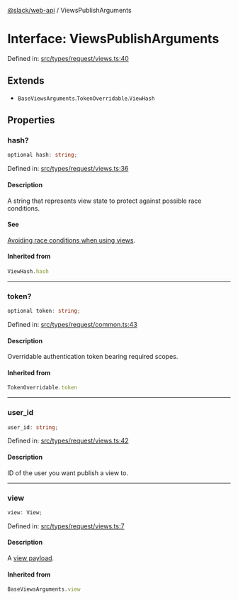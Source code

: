 [@slack/web-api](../index.md) / ViewsPublishArguments

# Interface: ViewsPublishArguments

Defined in: [src/types/request/views.ts:40](https://github.com/slackapi/node-slack-sdk/blob/main/packages/web-api/src/types/request/views.ts#L40)

## Extends

- `BaseViewsArguments`.`TokenOverridable`.`ViewHash`

## Properties

### hash?

```ts
optional hash: string;
```

Defined in: [src/types/request/views.ts:36](https://github.com/slackapi/node-slack-sdk/blob/main/packages/web-api/src/types/request/views.ts#L36)

#### Description

A string that represents view state to protect against possible race conditions.

#### See

[Avoiding race conditions when using views](https://docs.slack.dev/surfaces/modals#handling_race_conditions).

#### Inherited from

```ts
ViewHash.hash
```

***

### token?

```ts
optional token: string;
```

Defined in: [src/types/request/common.ts:43](https://github.com/slackapi/node-slack-sdk/blob/main/packages/web-api/src/types/request/common.ts#L43)

#### Description

Overridable authentication token bearing required scopes.

#### Inherited from

```ts
TokenOverridable.token
```

***

### user\_id

```ts
user_id: string;
```

Defined in: [src/types/request/views.ts:42](https://github.com/slackapi/node-slack-sdk/blob/main/packages/web-api/src/types/request/views.ts#L42)

#### Description

ID of the user you want publish a view to.

***

### view

```ts
view: View;
```

Defined in: [src/types/request/views.ts:7](https://github.com/slackapi/node-slack-sdk/blob/main/packages/web-api/src/types/request/views.ts#L7)

#### Description

A [view payload](https://docs.slack.dev/surfaces/modals).

#### Inherited from

```ts
BaseViewsArguments.view
```
